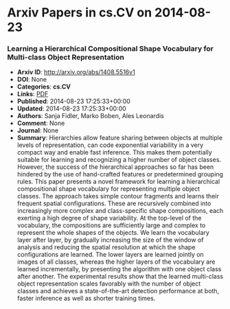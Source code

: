 # Arxiv Papers in cs.CV on 2014-08-23
### Learning a Hierarchical Compositional Shape Vocabulary for Multi-class Object Representation
- **Arxiv ID**: http://arxiv.org/abs/1408.5516v1
- **DOI**: None
- **Categories**: **cs.CV**
- **Links**: [PDF](http://arxiv.org/pdf/1408.5516v1)
- **Published**: 2014-08-23 17:25:33+00:00
- **Updated**: 2014-08-23 17:25:33+00:00
- **Authors**: Sanja Fidler, Marko Boben, Ales Leonardis
- **Comment**: None
- **Journal**: None
- **Summary**: Hierarchies allow feature sharing between objects at multiple levels of representation, can code exponential variability in a very compact way and enable fast inference. This makes them potentially suitable for learning and recognizing a higher number of object classes. However, the success of the hierarchical approaches so far has been hindered by the use of hand-crafted features or predetermined grouping rules. This paper presents a novel framework for learning a hierarchical compositional shape vocabulary for representing multiple object classes. The approach takes simple contour fragments and learns their frequent spatial configurations. These are recursively combined into increasingly more complex and class-specific shape compositions, each exerting a high degree of shape variability. At the top-level of the vocabulary, the compositions are sufficiently large and complex to represent the whole shapes of the objects. We learn the vocabulary layer after layer, by gradually increasing the size of the window of analysis and reducing the spatial resolution at which the shape configurations are learned. The lower layers are learned jointly on images of all classes, whereas the higher layers of the vocabulary are learned incrementally, by presenting the algorithm with one object class after another. The experimental results show that the learned multi-class object representation scales favorably with the number of object classes and achieves a state-of-the-art detection performance at both, faster inference as well as shorter training times.



